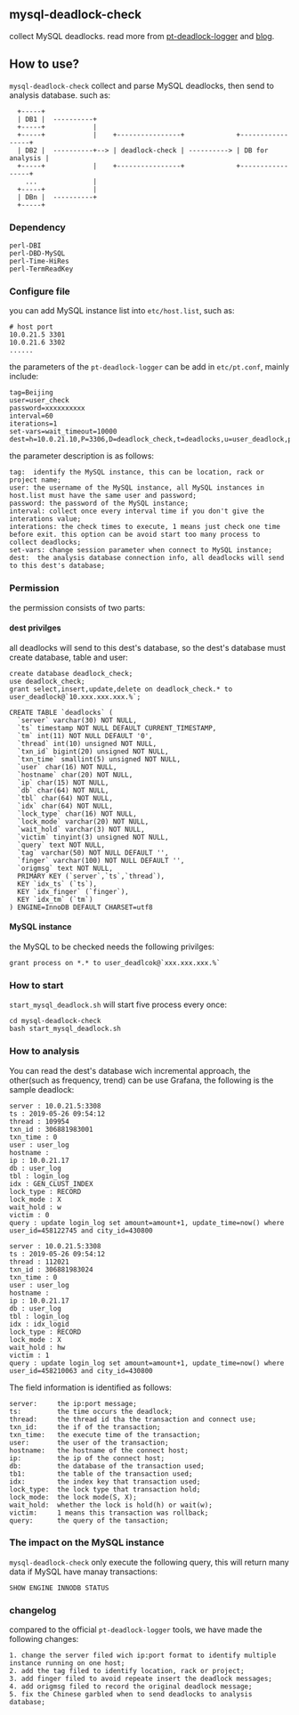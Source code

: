 ## mysql-deadlock-check

collect MySQL deadlocks. read more from [pt-deadlock-logger](https://www.percona.com/doc/percona-toolkit/3.0/pt-deadlock-logger.html) and [blog](https://arstercz.com/%e6%9c%89%e6%95%88%e6%94%b6%e9%9b%86-mysql-%e7%9a%84%e6%ad%bb%e9%94%81%e4%bf%a1%e6%81%af/).

## How to use?

`mysql-deadlock-check` collect and parse MySQL deadlocks, then send to analysis database. such as:
```
  +-----+
  | DB1 |  ----------+
  +-----+            |
  +-----+            |    +----------------+             +-----------------+
  | DB2 |  ----------+--> | deadlock-check | ----------> | DB for analysis |
  +-----+            |    +----------------+             +-----------------+
    ...              |
  +-----+            |
  | DBn |  ----------+
  +-----+

```

### Dependency
```
perl-DBI
perl-DBD-MySQL
perl-Time-HiRes
perl-TermReadKey
```

### Configure file

you can add MySQL instance list into `etc/host.list`, such as:
```
# host port
10.0.21.5 3301
10.0.21.6 3302
......
```
the parameters of the `pt-deadlock-logger` can be add in `etc/pt.conf`, mainly include:
```
tag=Beijing
user=user_check
password=xxxxxxxxxx
interval=60
iterations=1
set-vars=wait_timeout=10000
dest=h=10.0.21.10,P=3306,D=deadlock_check,t=deadlocks,u=user_deadlock,p=xxxxxxxxx
```
the parameter description is as follows:
```
tag:  identify the MySQL instance, this can be location, rack or project name;
user: the username of the MySQL instance, all MySQL instances in host.list must have the same user and password;
password: the password of the MySQL instance;
interval: collect once every interval time if you don't give the interations value;
interations: the check times to execute, 1 means just check one time before exit. this option can be avoid start too many process to collect deadlocks;
set-vars: change session parameter when connect to MySQL instance;
dest:  the analysis database connection info, all deadlocks will send to this dest's database;
```

### Permission

the permission consists of two parts:

#### dest privilges
all deadlocks will send to this dest's database, so the dest's database must create database, table and user:
```
create database deadlock_check;
use deadlock_check;
grant select,insert,update,delete on deadlock_check.* to user_deadlock@`10.xxx.xxx.xxx.%`;

CREATE TABLE `deadlocks` (
  `server` varchar(30) NOT NULL,
  `ts` timestamp NOT NULL DEFAULT CURRENT_TIMESTAMP,
  `tm` int(11) NOT NULL DEFAULT '0',
  `thread` int(10) unsigned NOT NULL,
  `txn_id` bigint(20) unsigned NOT NULL,
  `txn_time` smallint(5) unsigned NOT NULL,
  `user` char(16) NOT NULL,
  `hostname` char(20) NOT NULL,
  `ip` char(15) NOT NULL,
  `db` char(64) NOT NULL,
  `tbl` char(64) NOT NULL,
  `idx` char(64) NOT NULL,
  `lock_type` char(16) NOT NULL,
  `lock_mode` varchar(20) NOT NULL,
  `wait_hold` varchar(3) NOT NULL,
  `victim` tinyint(3) unsigned NOT NULL,
  `query` text NOT NULL,
  `tag` varchar(50) NOT NULL DEFAULT '',
  `finger` varchar(100) NOT NULL DEFAULT '',
  `origmsg` text NOT NULL,
  PRIMARY KEY (`server`,`ts`,`thread`),
  KEY `idx_ts` (`ts`),
  KEY `idx_finger` (`finger`),
  KEY `idx_tm` (`tm`)
) ENGINE=InnoDB DEFAULT CHARSET=utf8
```

#### MySQL instance

the MySQL to be checked needs the following privilges:
```
grant process on *.* to user_deadlcok@`xxx.xxx.xxx.%`
```

### How to start

`start_mysql_deadlock.sh` will start five process every once:
```
cd mysql-deadlock-check
bash start_mysql_deadlock.sh
```

### How to analysis

You can read the dest's database wich incremental approach, the other(such as frequency, trend) can be use Grafana, the following is the sample deadlock:
```
server : 10.0.21.5:3308
ts : 2019-05-26 09:54:12
thread : 109954
txn_id : 306881983001
txn_time : 0
user : user_log
hostname :
ip : 10.0.21.17
db : user_log
tbl : login_log
idx : GEN_CLUST_INDEX
lock_type : RECORD
lock_mode : X
wait_hold : w
victim : 0
query : update login_log set amount=amount+1, update_time=now() where user_id=458122745 and city_id=430800

server : 10.0.21.5:3308
ts : 2019-05-26 09:54:12
thread : 112021
txn_id : 306881983024
txn_time : 0
user : user_log
hostname :
ip : 10.0.21.17
db : user_log
tbl : login_log
idx : idx_logid
lock_type : RECORD
lock_mode : X
wait_hold : hw
victim : 1
query : update login_log set amount=amount+1, update_time=now() where user_id=458210063 and city_id=430800
```
The field information is identified as follows:
```
server:     the ip:port message;
ts:         the time occurs the deadlock;
thread:     the thread id tha the transaction and connect use;
txn_id:     the if of the transaction;
txn_time:   the execute time of the transaction;
user:       the user of the transaction;
hostname:   the hostname of the connect host;
ip:         the ip of the connect host;
db:         the database of the transaction used;
tb1:        the table of the transaction used;
idx:        the index key that transaction used;
lock_type:  the lock type that transaction hold;
lock_mode:  the lock mode(S, X);
wait_hold:  whether the lock is hold(h) or wait(w);
victim:     1 means this transaction was rollback;
query:      the query of the tansaction;
```

### The impact on the MySQL instance

`mysql-deadlock-check` only execute the following query, this will return many data if MySQL have manay transactions:
```
SHOW ENGINE INNODB STATUS
```

### changelog

compared to the official `pt-deadlock-logger` tools, we have made the following changes:
```
1. change the server filed wich ip:port format to identify multiple instance running on one host;
2. add the tag filed to identify location, rack or project;
3. add finger filed to avoid repeate insert the deadlock messages;
4. add origmsg filed to record the original deadlock message;
5. fix the Chinese garbled when to send deadlocks to analysis database;
```
